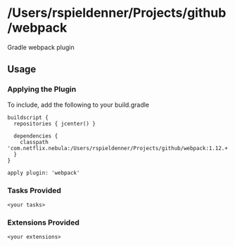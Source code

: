 /Users/rspieldenner/Projects/github/webpack
==============

Gradle webpack plugin

## Usage

### Applying the Plugin

To include, add the following to your build.gradle

    buildscript {
      repositories { jcenter() }

      dependencies {
        classpath 'com.netflix.nebula:/Users/rspieldenner/Projects/github/webpack:1.12.+'
      }
    }

    apply plugin: 'webpack'

### Tasks Provided

`<your tasks>`

### Extensions Provided

`<your extensions>`

